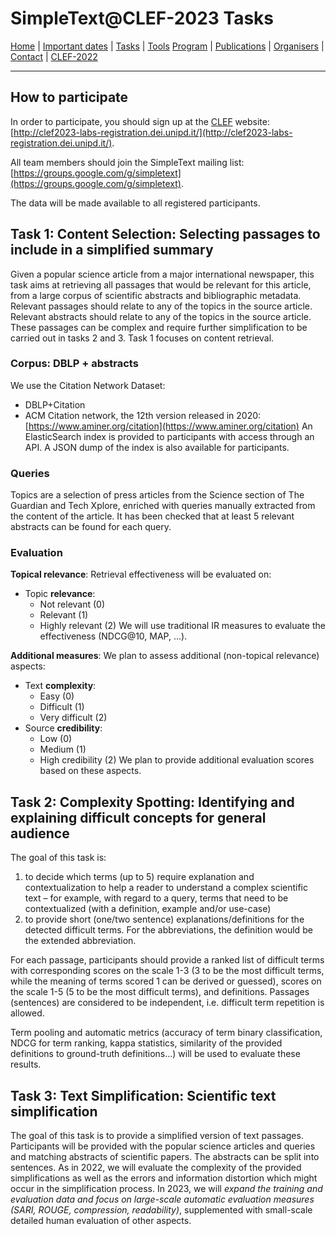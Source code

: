 # SimpleText@CLEF-2023 Tasks

[Home](./) | [Important dates](./dates) | [Tasks](./tasks)  | [Tools](./tools) 
[Program](./program) | [Publications](./publications) | [Organisers](./organisers) | [Contact](./contact) | [CLEF-2022](https://simpletext-project.com/2022/clef/en/)

---
## How to participate
In order to participate, you should sign up at the [CLEF](https://clef2023.clef-initiative.eu/index.php) website: [http://clef2023-labs-registration.dei.unipd.it/](http://clef2023-labs-registration.dei.unipd.it/). 

All team members should join the SimpleText mailing list:
[https://groups.google.com/g/simpletext](https://groups.google.com/g/simpletext). 

The data will be made available to all registered participants.

## Task 1: Content Selection: Selecting passages to include in a simplified summary

Given a popular science article from a major international newspaper, this task aims at retrieving all passages that would be relevant for this article, from a large corpus of scientific abstracts and bibliographic metadata. Relevant passages should relate to any of the topics in the source article. Relevant abstracts should relate to any of the topics in the source article. These passages can be complex and require further simplification to be carried out in tasks 2 and 3. Task 1 focuses on content retrieval. 

### Corpus: DBLP + abstracts
We use the Citation Network Dataset: 
- DBLP+Citation
- ACM Citation network, the 12th version released in 2020: [https://www.aminer.org/citation](https://www.aminer.org/citation)
An ElasticSearch index is provided to participants with access through an API. A JSON dump of the index is also available for participants.

### Queries
Topics are a selection of press articles from the Science section of The Guardian and Tech Xplore, enriched with queries manually extracted from the content of the article. It has been checked that at least 5 relevant abstracts can be found for each query.

### Evaluation
**Topical relevance**: 
Retrieval effectiveness will be evaluated on:
- Topic **relevance**: 
  - Not relevant (0)
  - Relevant (1)
  - Highly relevant (2)
We will use traditional IR measures to evaluate the effectiveness (NDCG@10, MAP, ...).

**Additional measures**: 
We plan to assess additional (non-topical relevance) aspects: 
- Text **complexity**:
  - Easy (0)
  - Difficult (1)
  - Very difficult (2)
- Source **credibility**: 
  - Low (0)
  - Medium (1)
  - High credibility (2)
We plan to provide additional evaluation scores based on these aspects.


## Task 2: Complexity Spotting: Identifying and explaining difficult concepts for general audience

The goal of this task is:
1. to decide which terms (up to 5) require explanation and contextualization to help a reader to understand a complex scientific text – for example, with regard to a query, terms that need to be contextualized (with a definition, example and/or use-case)
2. to provide short (one/two sentence) explanations/definitions for the detected difficult terms. For the abbreviations, the definition would be the extended abbreviation.

For each passage, participants should provide a ranked list of difficult terms with corresponding scores on the scale 1-3 (3 to be the most difficult terms, while the meaning of terms scored 1 can be derived or guessed), scores on the scale 1-5 (5 to be the most difficult terms), and definitions.  Passages (sentences) are considered to be independent, i.e. difficult term repetition is allowed.

Term pooling and automatic metrics (accuracy of term binary classification, NDCG for term ranking, kappa statistics, similarity of the provided definitions to ground-truth definitions…) will be used to evaluate these results.

## Task 3: Text Simplification: Scientific text simplification  

The goal of this task is to provide a simplified version of text passages. Participants will be provided with the popular science articles and queries and matching abstracts of scientific papers. The abstracts can be split into sentences. As in 2022, we will evaluate the complexity of the provided simplifications as well as the errors and information distortion which might occur in the simplification process. In 2023, we will *expand the training and evaluation data and focus on large-scale automatic evaluation measures (SARI, ROUGE, compression, readability)*, supplemented with small-scale detailed human evaluation of other aspects.  
